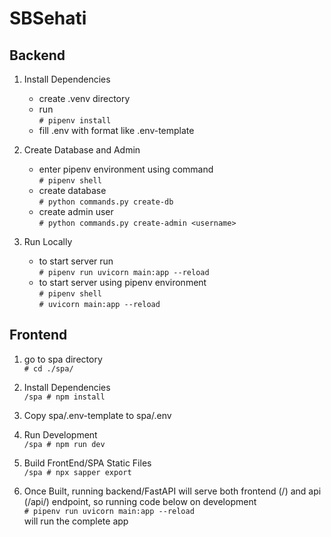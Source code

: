 # SBSehati

## Backend

1. Install Dependencies
    - create .venv directory
    - run
    <br/>`# pipenv install`
    - fill .env with format like .env-template

2. Create Database and Admin
    - enter pipenv environment using command
    <br/>`# pipenv shell`
    - create database
    <br/>`# python commands.py create-db`
    - create admin user
    <br/>`# python commands.py create-admin <username>`

3. Run Locally
    - to start server run
    <br/>`# pipenv run uvicorn main:app --reload`
    - to start server using pipenv environment
    <br/>`# pipenv shell`
    <br/>`# uvicorn main:app --reload`

## Frontend

1. go to spa directory
    <br/>`# cd ./spa/`

2. Install Dependencies
    <br/>`/spa # npm install`

3. Copy spa/.env-template to spa/.env

4. Run Development
    <br/>`/spa # npm run dev`

5. Build FrontEnd/SPA Static Files
    <br/>`/spa # npx sapper export`

6. Once Built, running backend/FastAPI will serve both frontend (/<page>) and api (/api/<service>) endpoint, so running code below on development
    </br>`# pipenv run uvicorn main:app --reload`</br>
    will run the complete app

